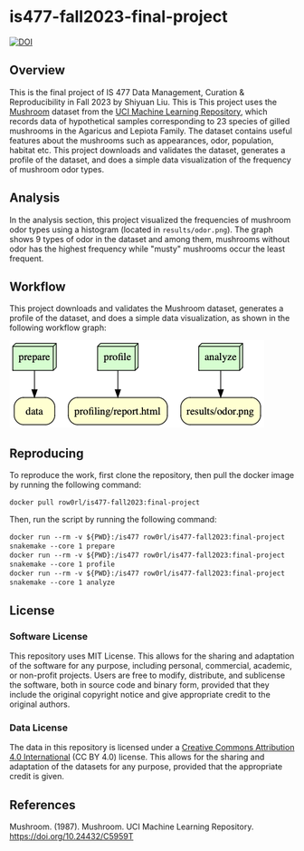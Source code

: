 # is477-fall2023-final-project

[![DOI](https://zenodo.org/badge/727417996.svg)](https://zenodo.org/doi/10.5281/zenodo.10315640)
## Overview
This is the final project of IS 477 Data Management, Curation & Reproducibility in Fall 2023 by Shiyuan Liu. This is  This project uses the [Mushroom](https://archive.ics.uci.edu/dataset/73/mushroom) dataset from the [UCI Machine Learning Repository](https://archive.ics.uci.edu), which records data of hypothetical samples corresponding to 23 species of gilled mushrooms in the Agaricus and Lepiota Family. The dataset contains useful features about the mushrooms such as appearances, odor, population, habitat etc. This project downloads and validates the dataset, generates a profile of the dataset, and does a simple data visualization of the frequency of mushroom odor types.
## Analysis
In the analysis section, this project visualized the frequencies of mushroom odor types using a histogram (located in `results/odor.png`). The graph shows 9 types of odor in the dataset and among them, mushrooms without odor has the highest frequency while "musty" mushrooms occur the least frequent.
## Workflow
This project downloads and validates the Mushroom dataset, generates a profile of the dataset, and does a simple data visualization, as shown in the following workflow graph:

![](results/workflow.png)
## Reproducing
To reproduce the work, first clone the repository, then pull the docker image by running the following command:
```
docker pull row0rl/is477-fall2023:final-project
```
Then, run the script by running the following command:
```
docker run --rm -v ${PWD}:/is477 row0rl/is477-fall2023:final-project snakemake --core 1 prepare
docker run --rm -v ${PWD}:/is477 row0rl/is477-fall2023:final-project snakemake --core 1 profile
docker run --rm -v ${PWD}:/is477 row0rl/is477-fall2023:final-project snakemake --core 1 analyze
```
## License
### Software License
This repository uses MIT License. This allows for the sharing and adaptation of the software for any purpose, including personal, commercial, academic, or non-profit projects. Users are free to modify, distribute, and sublicense the software, both in source code and binary form, provided that they include the original copyright notice and give appropriate credit to the original authors.
### Data License
The data in this repository is licensed under a [Creative Commons Attribution 4.0 International](https://creativecommons.org/licenses/by/4.0/legalcode) (CC BY 4.0) license. This allows for the sharing and adaptation of the datasets for any purpose, provided that the appropriate credit is given.
## References
Mushroom. (1987). Mushroom. UCI Machine Learning Repository. https://doi.org/10.24432/C5959T
